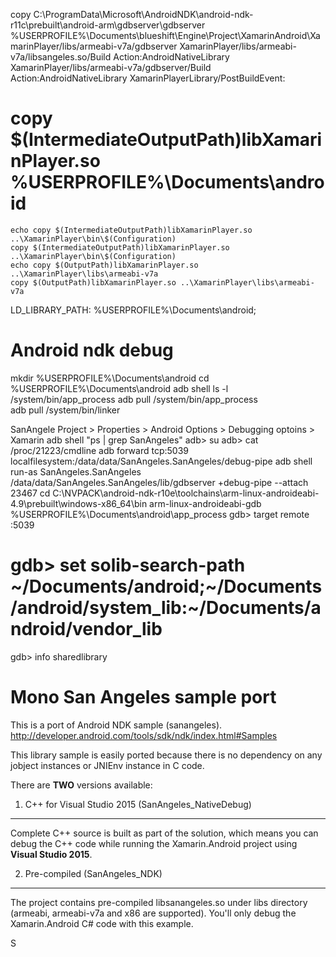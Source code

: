 copy C:\ProgramData\Microsoft\AndroidNDK\android-ndk-r11c\prebuilt\android-arm\gdbserver\gdbserver  %USERPROFILE%\Documents\blueshift\Engine\Project\XamarinAndroid\XamarinPlayer/libs/armeabi-v7a/gdbserver
XamarinPlayer/libs/armeabi-v7a/libsangeles.so/Build Action:AndroidNativeLibrary
XamarinPlayer/libs/armeabi-v7a/gdbserver/Build Action:AndroidNativeLibrary
XamarinPlayerLibrary/PostBuildEvent:
#	copy $(IntermediateOutputPath)libXamarinPlayer.so %USERPROFILE%\Documents\android
	echo copy $(IntermediateOutputPath)libXamarinPlayer.so ..\XamarinPlayer\bin\$(Configuration)
	copy $(IntermediateOutputPath)libXamarinPlayer.so ..\XamarinPlayer\bin\$(Configuration)
	echo copy $(OutputPath)libXamarinPlayer.so ..\XamarinPlayer\libs\armeabi-v7a
	copy $(OutputPath)libXamarinPlayer.so ..\XamarinPlayer\libs\armeabi-v7a


LD_LIBRARY_PATH: %USERPROFILE%\Documents\android;


Android ndk debug
=========================

mkdir %USERPROFILE%\Documents\android
cd %USERPROFILE%\Documents\android
adb shell ls -l /system/bin/app_process
adb pull /system/bin/app_process  
adb pull /system/bin/linker  


SanAngele Project > Properties > Android Options > Debugging optoins > Xamarin
adb shell "ps | grep SanAngeles"
adb> su
adb> cat /proc/21223/cmdline
adb forward tcp:5039 localfilesystem:/data/data/SanAngeles.SanAngeles/debug-pipe
adb shell run-as SanAngeles.SanAngeles /data/data/SanAngeles.SanAngeles/lib/gdbserver +debug-pipe --attach 23467 
cd C:\NVPACK\android-ndk-r10e\toolchains\arm-linux-androideabi-4.9\prebuilt\windows-x86_64\bin
arm-linux-androideabi-gdb %USERPROFILE%\Documents\android\app_process 
gdb> target remote :5039
# gdb> set solib-search-path ~/Documents/android;~/Documents/android/system_lib:~/Documents/android/vendor_lib
gdb> info sharedlibrary 



Mono San Angeles sample port
============================

This is a port of Android NDK sample (sanangeles).
http://developer.android.com/tools/sdk/ndk/index.html#Samples


This library sample is easily ported because there is no dependency on
any jobject instances or JNIEnv instance in C code.

There are **TWO** versions available:


1) C++ for Visual Studio 2015 (SanAngeles_NativeDebug)
---

Complete C++ source is built as part of the solution, which means you can debug the C++ code while running the Xamarin.Android project using **Visual Studio 2015**.



2) Pre-compiled (SanAngeles_NDK)
-----

The project contains pre-compiled libsanangeles.so under libs directory
(armeabi, armeabi-v7a and x86 are supported). You'll only debug the Xamarin.Android C# code with this example.




S
